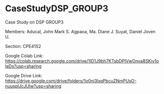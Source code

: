 # CaseStudyDSP_GROUP3
Case Study on DSP GROUP3

Members:
Aducal, John Mark S.
Agpaoa, Ma. Diane J.
Suyat, Daniel Joven U.

Section: CPE41S2

Google Colab Link: https://colab.research.google.com/drive/1ID1J9bh7KTsbDPIVwOnva8SKiv1oleDs?usp=sharing

Google Drive Link: https://drive.google.com/drive/folders/1o0ni3lxqPbcuZNmPUsO-nuusplJcJUlw?usp=sharing
